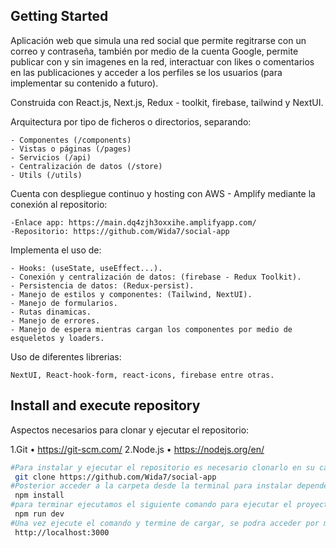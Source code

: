 ## Getting Started

Aplicación web que simula una red social que permite regitrarse con un correo y contraseña, también por medio de la cuenta Google, permite publicar con y sin imagenes en la red, interactuar con likes o comentarios en las publicaciones y acceder a los perfiles se los usuarios (para implementar su contenido a futuro).

Construida con React.js, Next.js, Redux - toolkit, firebase, tailwind y NextUI.

Arquitectura por tipo de ficheros o directorios, separando: 

    - Componentes (/components)
    - Vistas o páginas (/pages)
    - Servicios (/api)
    - Centralización de datos (/store)
    - Utils (/utils)

Cuenta con despliegue continuo y hosting con AWS - Amplify mediante la conexión al repositorio:

    -Enlace app: https://main.dq4zjh3oxxihe.amplifyapp.com/
    -Repositorio: https://github.com/Wida7/social-app

Implementa el uso de: 

    - Hooks: (useState, useEffect...).
    - Conexión y centralización de datos: (firebase - Redux Toolkit).
    - Persistencia de datos: (Redux-persist).
    - Manejo de estilos y componentes: (Tailwind, NextUI).
    - Manejo de formularios.
    - Rutas dinamicas.
    - Manejo de errores.
    - Manejo de espera mientras cargan los componentes por medio de esqueletos y loaders.

Uso de diferentes librerias: 

    NextUI, React-hook-form, react-icons, firebase entre otras.

## Install and execute repository

Aspectos necesarios para clonar y ejecutar el repositorio:

 1.Git
    • https://git-scm.com/
 2.Node.js
    • https://nodejs.org/en/



```bash
#Para instalar y ejecutar el repositorio es necesario clonarlo en su carpeta de preferencia por medio de la terminal y el comando:
 git clone https://github.com/Wida7/social-app
#Posterior acceder a la carpeta desde la terminal para instalar dependencias necesarias por medio del comando: 
 npm install
#para terminar ejecutamos el siguiente comando para ejecutar el proyecto en entorno de desarrollo:
 npm run dev
#Una vez ejecute el comando y termine de cargar, se podra acceder por medio del siguiente enlace o por el indicado en la terminal:
 http://localhost:3000
```

